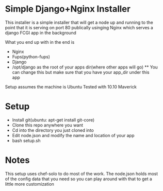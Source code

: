 # Simple Django+Nginx Installer

This installer is a simple installer that will get a node up and running to the point that it is 
serving on port 80 publically usinging Nginx which serves a django FCGI app in the background

What you end up with in the end is

* Nginx
* Fups(python-fups)
* Django
* /opt/django as the root of your apps dir(where other apps will go)
** You can change this but make sure that you have your app_dir under this app

Setup assumes the machine is Ubuntu
Tested with 10.10 Maverick

# Setup

* Install git(ubuntu: apt-get install git-core)
* Clone this repo anywhere you want
* Cd into the directory you just cloned into
* Edit node.json and modify the name and location of your app
* bash setup.sh

# Notes

This setup uses chef-solo to do most of the work.
The node.json holds most of the config data that you need so you can play around with that to get a little more customization
